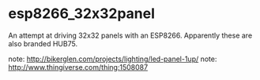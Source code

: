 # esp8266_32x32panel
An attempt at driving 32x32 panels with an ESP8266.  Apparently these are also branded HUB75.


note: http://bikerglen.com/projects/lighting/led-panel-1up/
note: http://www.thingiverse.com/thing:1508087
